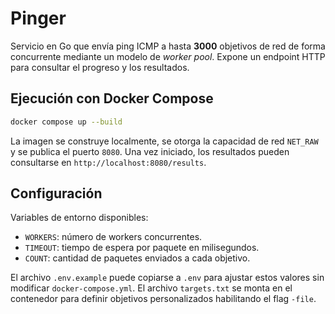 # Pinger

Servicio en Go que envía ping ICMP a hasta **3000** objetivos de red de forma concurrente mediante un modelo de *worker pool*. Expone un endpoint HTTP para consultar el progreso y los resultados.

## Ejecución con Docker Compose

```bash
docker compose up --build
```

La imagen se construye localmente, se otorga la capacidad de red `NET_RAW` y se publica el puerto `8080`. Una vez iniciado, los resultados pueden consultarse en `http://localhost:8080/results`.

## Configuración

Variables de entorno disponibles:

- `WORKERS`: número de workers concurrentes.
- `TIMEOUT`: tiempo de espera por paquete en milisegundos.
- `COUNT`: cantidad de paquetes enviados a cada objetivo.

El archivo `.env.example` puede copiarse a `.env` para ajustar estos valores sin modificar `docker-compose.yml`.
El archivo `targets.txt` se monta en el contenedor para definir objetivos personalizados habilitando el flag `-file`.
